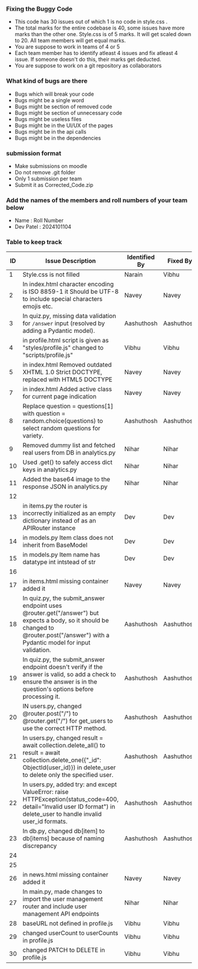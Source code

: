 ### Fixing the Buggy Code

- This code has 30 issues out of which 1 is no code in style.css . 
- The total marks for the entire codebase is 40, some issues have more marks than the other one. Style.css is of 5 marks. It will get scaled down to 20. All team members will get equal marks.
- You are suppose to work in teams of 4 or 5
- Each team member has to identify atleast 4 issues and fix atleast 4 issue. If someone doesn't do this, their marks get deducted.
- You are suppose to work on a git repository as collaborators

### What kind of bugs are there

- Bugs which will break your code
- Bugs might be a single word
- Bugs might be section of removed code
- Bugs might be section of unnecessary code
- Bugs might be useless files
- Bugs might be in the UI/UX of the pages
- Bugs might be in the api calls
- Bugs might be in the dependencies  

### submission format

- Make submissions on moodle
- Do not remove .git folder 
- Only 1 submission per team
- Submit it as Corrected_Code.zip

### Add the names of the members and roll numbers of your team below

- Name : Roll Number
- Dev Patel : 2024101104
### Table to keep track

| ID  | Issue Description                        | Identified By | Fixed By     |
|-----|------------------------------------------|---------------|--------------|
| 1   | Style.css is not filled                                    |         Narain |     Vibhu   |
| 2   | In index.html character encoding is ISO 8859-1 it Should be UTF-8 to include special characters emojis etc.                                        |   Navey            | Navey             |
| 3   | In quiz.py, missing data validation for `/answer` input (resolved by adding a Pydantic model).                                        | Aashuthosh             | Aashuthosh             |
| 4   | in profile.html script is given as "styles/profile.js" changed to "scripts/profile.js"                                        |  Vibhu             |   Vibhu          |
| 5   | in index.html Removed outdated XHTML 1.0 Strict DOCTYPE, replaced with HTML5 DOCTYPE                                     |       Navey        |    Navey          |
| 7   |  in index.html Added active class for current page indication                                   |      Navey         |   Navey           |
| 8   |    Replace question = questions[1] with question = random.choice(questions) to select random questions for variety.                                     |   Aashuthosh            |  Aashuthosh            |
| 9   |  Removed dummy list and fetched real users from DB in analytics.py                                    | Nihar              |   Nihar           |
| 10  |     Used .get() to safely access dict keys in analytics.py                                     |  Nihar             |  Nihar            |
| 11  |     Added the base64 image to the response JSON in analytics.py                                     |  Nihar             |  Nihar            |
| 12  |                                          |               |              |
| 13  | in items.py the router is incorrectly initialized as an empty dictionary instead of as an APIRouter instance                                         | Dev              | Dev             |
| 14  | in models.py Item class does not inherit from BaseModel                                         | Dev   | Dev             |
| 15  | in models.py Item name has datatype int intstead of str                                         | Dev              | Dev             |
| 16  |                                          |               |              |
| 17  |                 in items.html missing container added it                          |              Navey |       Navey      |                          Navey
| 18  |   In quiz.py, the submit_answer endpoint uses @router.get("/answer") but expects a body, so it should be changed to @router.post("/answer") with a Pydantic model for input validation.                                      |  Aashuthosh             |  Aashuthosh            |
| 19  |    In quiz.py, the submit_answer endpoint doesn't verify if the answer is valid, so add a check to ensure the answer is in the question's options before processing it.                                      |   Aashuthosh            |  Aashuthosh            |
| 20  |  IN users.py, changed @router.post("/") to @router.get("/") for get_users to use the correct HTTP method.                                        |  Aashuthosh             |  Aashuthosh            |
| 21  | In users.py, changed result = await collection.delete_all() to result = await collection.delete_one({"_id": ObjectId(user_id)}) in delete_user to delete only the specified user.                                         | Aashuthosh              |  Aashuthosh            |
| 22  | In users.py, added try: and except ValueError: raise HTTPException(status_code=400, detail="Invalid user ID format") in delete_user to handle invalid user_id formats.                                         |  Aashuthosh             |  Aashuthosh            |
| 23  |   In db.py, changed db[item] to db[items] because of naming discrepancy                                       | Aashuthosh              |  Aashuthosh            |
| 24  |                                          |               |              |
| 25  |                                          |               |              |
| 26  |    in news.html missing container added it                                      | Navey              |    Navey          |
| 27  |     In main.py, made changes to import the user management router and include user management API endpoints                                     |        Nihar       |    Nihar          |
| 28  |  baseURL not defined in profile.js                                        |    Vibhu           |       Vibhu       |
| 29  |  changed userCount to userCounts in profile.js                                        | Vibhu              |  Vibhu           |
| 30  |  changed PATCH to DELETE in profile.js                                        | Vibhu         | Vibhu             |

